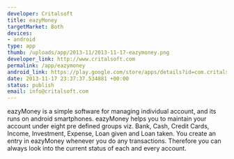 ```yaml
--- 
developer: Critalsoft
title: eazyMoney
targetMarket: Both
devices: 
- android
type: app
thumb: /uploads/app/2013-11/2013-11-17-eazymoney.png
developer_link: http://www.critalsoft.com
permalink: /app/eazymoney
android_link: https://play.google.com/store/apps/details?id=com.critalsoft.eazymoney
date: 2013-11-17 23:37:37.534881 +00:00
status: publish
email: info@critalsoft.com
---
```


eazyMoney is a simple software for managing individual account, and its runs on android smartphones. eazyMoney helps you to maintain your account under eight pre defined groups viz. Bank, Cash, Credit Cards, Income, Investment, Expense, Loan given and Loan taken. You create an entry in eazyMoney whenever you do any transactions. Therefore you can always look into the current status of each and every account.
